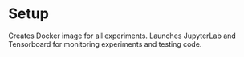 # Setup

Creates Docker image for all experiments. Launches JupyterLab and Tensorboard for monitoring experiments and testing
code.